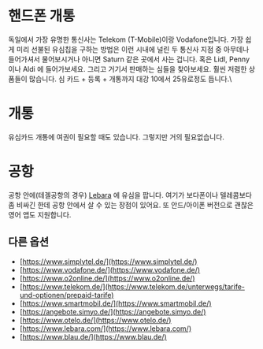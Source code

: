 # 핸드폰 개통

독일에서 가장 유명한 통신사는 Telekom (T-Mobile)이랑 Vodafone입니다. 가장 쉽게 미리 선불된 유심칩을 구하는 방법은 이런 시내에 널린 두 통신사 지점 중 아무데나 들어가셔서 물어보시거나 아니면 Saturn 같은 곳에서 사는 겁니다.
혹은 Lidl, Penny 이나 Aldi 에 들어가보세요. 그리고 거기서 판매하는 심들을 찾아보세요. 훨씬 저렴한 상품들이 많습니다. 심 카드 + 등록 + 개통까지 대강 10에서 25유로정도 듭니다.\

# 개통
유심카드 개통에 여권이 필요할 때도 있습니다. 그렇지만 거의 필요없습니다.

# 공항
공항 안에(테겔공항의 경우) [Lebara](https://www.lebara.com/) 에 유심을 팝니다. 여기가 보다폰이나 텔레콤보다 좀 비싸긴 한데 공항 안에서 살 수 있는 장점이 있어요. 또 안드/아이폰 버전으로 괜찮은 영어 앱도 지원합니다.

## 다른 옵션
- [https://www.simplytel.de/](https://www.simplytel.de/)
- [https://www.vodafone.de/](https://www.vodafone.de/)
- [https://www.o2online.de/](https://www.o2online.de/)
- [https://www.telekom.de/](https://www.telekom.de/unterwegs/tarife-und-optionen/prepaid-tarife)
- [https://www.smartmobil.de/](https://www.smartmobil.de/)
- [https://angebote.simyo.de/](https://angebote.simyo.de/)
- [https://www.otelo.de/](https://www.otelo.de/)
- [https://www.lebara.com/](https://www.lebara.com/)
- [https://www.blau.de/](https://www.blau.de/)
